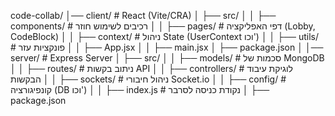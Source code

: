 code-collab/
│── client/          # React (Vite/CRA)
│   ├── src/
│   │   ├── components/  # רכיבים לשימוש חוזר
│   │   ├── pages/       # דפי האפליקציה (Lobby, CodeBlock)
│   │   ├── context/     # ניהול State (UserContext וכו')
│   │   ├── utils/       # פונקציות עזר
│   │   ├── App.jsx
│   │   ├── main.jsx
│   ├── package.json
│
│── server/          # Express Server
│   ├── src/
│   │   ├── models/       # סכמות של MongoDB
│   │   ├── routes/       # ניתוב בקשות API
│   │   ├── controllers/  # לוגיקת עיבוד הבקשות
│   │   ├── sockets/      # ניהול חיבורי Socket.io
│   │   ├── config/       # קונפיגורציה (DB וכו')
│   │   ├── index.js      # נקודת כניסה לסרבר
│   ├── package.json